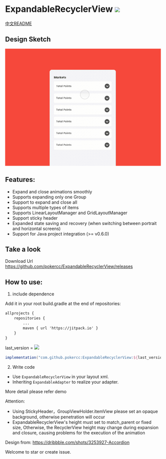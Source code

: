 # ExpandableRecyclerView [![](https://jitpack.io/v/pokercc/ExpandableRecyclerView.svg)](https://jitpack.io/#pokercc/ExpandableRecyclerView)
[中文README](./README_CN.md)
## Design Sketch

![](./img/accordion.gif)

## Features:
- Expand and close animations smoothly
- Supports expanding only one Group
- Support to expand and close all
- Supports multiple types of items
- Supports LinearLayoutManager and GridLayoutManager
- Support sticky header
- Expanded state saving and recovery (when switching between portrait and horizontal screens)
- Support for Java project integration (>= v0.6.0)

## Take a look
Download Url https://github.com/pokercc/ExpandableRecyclerView/releases

## How to use:
1. include dependence

Add it in your root build.gradle at the end of repositories:
```
allprojects {
    repositories {
        ...
        maven { url 'https://jitpack.io' }
    }
}
```
last_version = [![](https://jitpack.io/v/pokercc/ExpandableRecyclerView.svg)](https://jitpack.io/#pokercc/ExpandableRecyclerView)

```gradle
implementation("com.github.pokercc:ExpandableRecyclerView:${last_version}")

```

2. Write code
- Use `ExpandableRecyclerView` in your layout xml.
- Inheriting `ExpandableAdapter` to realize your adapter.

More detail please refer demo

Attention:
- Using StickyHeader，GroupViewHolder.itemView please set an opaque background, otherwise penetration will occur
- ExpandableRecyclerView's height must set to match_parent or fixed size, Otherwise, the RecyclerView height may change during expansion and closure, causing problems for the execution of the animation

Design from: https://dribbble.com/shots/3253927-Accordion

Welcome to star or create issue.